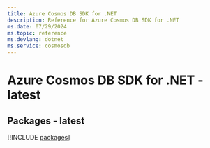 ```yaml
---
title: Azure Cosmos DB SDK for .NET
description: Reference for Azure Cosmos DB SDK for .NET
ms.date: 07/29/2024
ms.topic: reference
ms.devlang: dotnet
ms.service: cosmosdb
---
```

# Azure Cosmos DB SDK for .NET - latest
## Packages - latest
[!INCLUDE [packages](cosmos-db-index.md)]